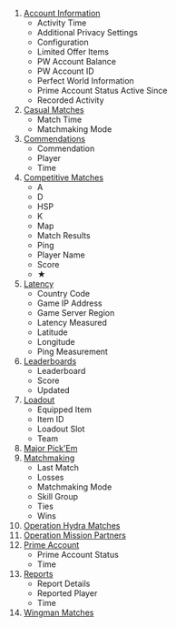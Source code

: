 1. [Account Information](https://steamcommunity.com/my/gcpd/730?tab=accountmain)
    * Activity Time
    * Additional Privacy Settings
    * Configuration
    * Limited Offer Items
    * PW Account Balance
    * PW Account ID
    * Perfect World Information
    * Prime Account Status Active Since
    * Recorded Activity
2. [Casual Matches](https://steamcommunity.com/my/gcpd/730?tab=matchhistorycasual)
    * Match Time
    * Matchmaking Mode
3. [Commendations](https://steamcommunity.com/my/gcpd/730?tab=playercommends)
    * Commendation
    * Player
    * Time
4. [Competitive Matches](https://steamcommunity.com/my/gcpd/730?tab=matchhistorycompetitive)
    * A
    * D
    * HSP
    * K
    * Map
    * Match Results
    * Ping
    * Player Name
    * Score
    * ★
5. [Latency](https://steamcommunity.com/my/gcpd/730?tab=latency)
    * Country Code
    * Game IP Address
    * Game Server Region
    * Latency Measured
    * Latitude
    * Longitude
    * Ping Measurement
6. [Leaderboards](https://steamcommunity.com/my/gcpd/730?tab=leaderboards)
    * Leaderboard
    * Score
    * Updated
7. [Loadout](https://steamcommunity.com/my/gcpd/730?tab=loadout)
    * Equipped Item
    * Item ID
    * Loadout Slot
    * Team
8. [Major Pick'Em](https://steamcommunity.com/my/gcpd/730?tab=majors)
9. [Matchmaking](https://steamcommunity.com/my/gcpd/730?tab=matchmaking)
    * Last Match
    * Losses
    * Matchmaking Mode
    * Skill Group
    * Ties
    * Wins
10. [Operation Hydra Matches](https://steamcommunity.com/my/gcpd/730?tab=matchhistoryophydra)
11. [Operation Mission Partners](https://steamcommunity.com/my/gcpd/730?tab=missioncoplay)
12. [Prime Account](https://steamcommunity.com/my/gcpd/730?tab=primeaccount)
    * Prime Account Status
    * Time
13. [Reports](https://steamcommunity.com/my/gcpd/730?tab=playerreports)
    * Report Details
    * Reported Player
    * Time
14. [Wingman Matches](https://steamcommunity.com/my/gcpd/730?tab=matchhistorywingman)
